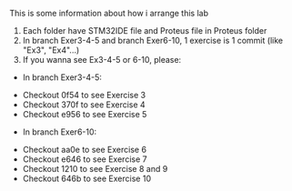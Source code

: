 This is some information about how i arrange this lab
1. Each folder have STM32IDE file and Proteus file in Proteus folder
2. In branch Exer3-4-5 and branch Exer6-10, 1 exercise is 1 commit (like "Ex3", "Ex4"...)
3. If you wanna see Ex3-4-5 or 6-10, please:
- In branch Exer3-4-5:
+ Checkout 0f54 to see Exercise 3
+ Checkout 370f to see Exercise 4
+ Checkout e956 to see Exercise 5
- In branch Exer6-10:
+ Checkout aa0e to see Exercise 6
+ Checkout e646 to see Exercise 7
+ Checkout 1210 to see Exercise 8 and 9
+ Checkout 646b to see Exercise 10

